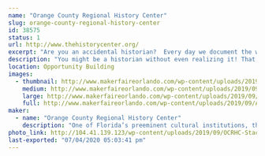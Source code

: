 ```yaml
---
name: "Orange County Regional History Center"
slug: orange-county-regional-history-center
id: 38575
status: 1
url: http://www.thehistorycenter.org/
excerpt: "Are you an accidental historian?  Every day we document the world around us in so many ways, preserving intimate depictions of our lives that future historians may use to understand our world. Learn about how we all preserve history without even realizing it and complete a fun make and take project inspired by our newest exhibit, The Accidental Historian!"
description: "You might be a historian without even realizing it! That’s certainly true of many bloggers, urban sketchers, photographers, and more. Learn about the History Center's newest limited run exhibit, The Accidental Historian, which explores how individuals who are absorbed in documenting the world of today accidentally become some of Central Florida’s finest historians for the future. Our booth will also feature a fun make and take activity inspired by our Accidental Historian exhibit!"
location: Opportunity Building
images:
  - thumbnail: http://www.makerfaireorlando.com/wp-content/uploads/2019/09/AH_7.jpg
    medium: http://www.makerfaireorlando.com/wp-content/uploads/2019/09/AH_7.jpg
    large: http://www.makerfaireorlando.com/wp-content/uploads/2019/09/AH_7.jpg
    full: http://www.makerfaireorlando.com/wp-content/uploads/2019/09/AH_7.jpg
maker:
  - name: "Orange County Regional History Center"
    description: "One of Florida’s preeminent cultural institutions, the Orange County Regional History Center advances its mission to honor the past, explore the present, and shape the future through permanent and traveling exhibits, wide-ranging programs, and limited-run exhibitions from other prestigious institutions. With deep roots in Orange County, the History Center opened in 2000 and is operated by Orange County and the nonprofit Historical Society of Central Florida, Inc."
photo_link: http://104.41.139.123/wp-content/uploads/2019/09/OCRHC-Stacked-LogoDowntown-Orlando_CMYK.png
last-exported: "07/04/2020 05:03:41 pm"
---
```

